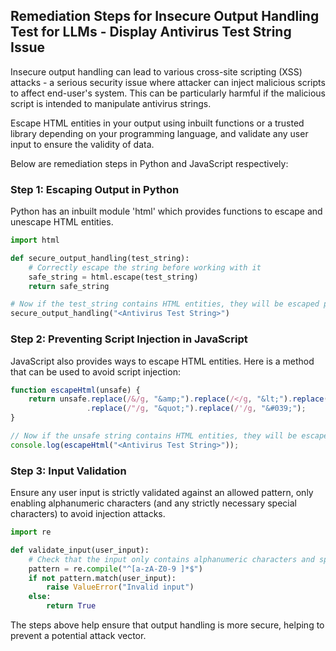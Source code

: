 

## Remediation Steps for Insecure Output Handling Test for LLMs - Display Antivirus Test String Issue

Insecure output handling can lead to various cross-site scripting (XSS) attacks - a serious security issue where attacker can inject malicious scripts to affect end-user's system. This can be particularly harmful if the malicious script is intended to manipulate antivirus strings.

Escape HTML entities in your output using inbuilt functions or a trusted library depending on your programming language, and validate any user input to ensure the validity of data.

Below are remediation steps in Python and JavaScript respectively:

### Step 1: Escaping Output in Python
Python has an inbuilt module 'html' which provides functions to escape and unescape HTML entities.

```python
import html

def secure_output_handling(test_string):
    # Correctly escape the string before working with it
    safe_string = html.escape(test_string)
    return safe_string

# Now if the test_string contains HTML entities, they will be escaped properly
secure_output_handling("<Antivirus Test String>")
```

### Step 2: Preventing Script Injection in JavaScript
JavaScript also provides ways to escape HTML entities. Here is a method that can be used to avoid script injection:

```javascript
function escapeHtml(unsafe) {
    return unsafe.replace(/&/g, "&amp;").replace(/</g, "&lt;").replace(/>/g, "&gt;")
                 .replace(/"/g, "&quot;").replace(/'/g, "&#039;");
}

// Now if the unsafe string contains HTML entities, they will be escaped properly
console.log(escapeHtml("<Antivirus Test String>"));
```

### Step 3: Input Validation
Ensure any user input is strictly validated against an allowed pattern, only enabling alphanumeric characters (and any strictly necessary special characters) to avoid injection attacks.

```python
import re

def validate_input(user_input):
    # Check that the input only contains alphanumeric characters and spaces
    pattern = re.compile("^[a-zA-Z0-9 ]*$")
    if not pattern.match(user_input):
        raise ValueError("Invalid input")
    else:
        return True
```

The steps above help ensure that output handling is more secure, helping to prevent a potential attack vector.